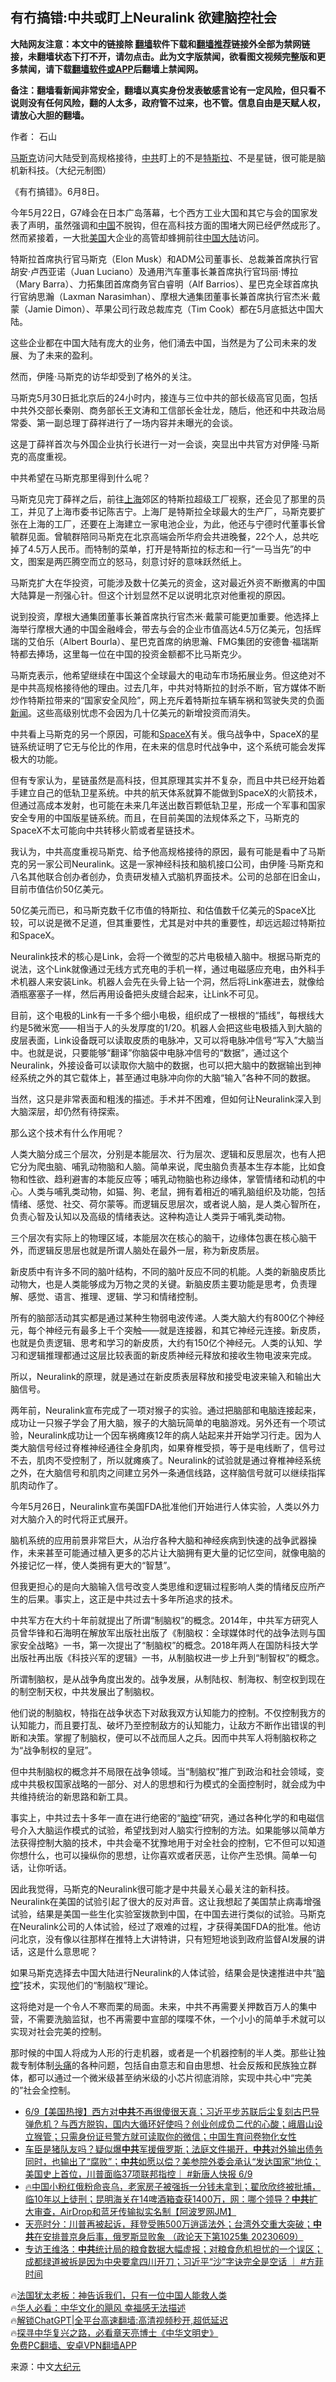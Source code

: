  <!-- 面包屑导航 --> <h2>有冇搞错:中共或盯上Neuralink 欲建脑控社会</h2> <p class="notice"><b>大陆网友注意：本文中的链接除 <a href="https://github.com/bannedbook/fanqiang" >翻墙</a>软件下载和<a href="https://github.com/killgcd/justmysocks/blob/master/README.md">翻墙推荐</a>链接外全部为禁网链接，未翻墙状态下打不开，请勿点击。此为文字版禁闻，欲看图文视频完整版和更多禁闻，请下载<a href="https://github.com/bannedbook/fanqiang">翻墙软件或APP</a>后翻墙上禁闻网。</p><p>备注：翻墙看新闻非常安全，翻墙以真实身份发表敏感言论有一定风险，但只看不说则没有任何风险，翻的人太多，政府管不过来，也不管。信息自由是天赋人权，请放心大胆的翻墙。</b></p>  <div class="entry"> <p>作者： 石山</p> <p id="conimg"><a href="https://www.bannedbook.org/bnews/tag/%E9%A9%AC%E6%96%AF%E5%85%8B/" class="st_tag internal_tag" rel="tag" title="标签 马斯克 下的日志">马斯克</a>访问大陆受到高规格接待，<a href="https://www.bannedbook.org/bnews/tag/%e4%b8%ad%e5%85%b1/" class="st_tag internal_tag" rel="tag" title="标签 中共 下的日志">中共</a>盯上的不是<a href="https://www.bannedbook.org/bnews/tag/%e7%89%b9%e6%96%af%e6%8b%89/" class="st_tag internal_tag" rel="tag" title="标签 特斯拉 下的日志">特斯拉</a>、不是星链，很可能是脑机新科技。（大纪元制图）</p> <p>《有冇搞错》。6月8日。</p> <p>今年5月22日，G7峰会在日本广岛落幕，七个西方工业大国和其它与会的国家发表了声明，虽然强调和<span class='wp_keywordlink_affiliate'><a href="https://www.bannedbook.org/" title="中国" target="_blank">中国</a></span>不脱钩，但在高科技方面的围堵大网已经俨然成形了。然而紧接着，一大批<a href="https://www.bannedbook.org/bnews/tag/%e7%be%8e%e5%9b%bd/" class="st_tag internal_tag" rel="tag" title="标签 美国 下的日志">美国</a>大企业的高管却蜂拥前往<a href="https://www.bannedbook.org/bnews/tag/%E4%B8%AD%E5%9B%BD/" class="st_tag internal_tag" rel="tag" title="标签 中国 下的日志">中国</a><span class='wp_keywordlink_affiliate'><a href="https://www.bannedbook.org/" title="大陆" target="_blank">大陆</a></span>访问。</p> <p>特斯拉首席执行官马斯克（Elon Musk）和ADM公司董事长、总裁兼首席执行官胡安‧卢西亚诺（Juan Luciano）及通用汽车董事长兼首席执行官玛丽‧博拉（Mary Barra）、力拓集团首席商务官白睿明（Alf Barrios）、星巴克全球首席执行官纳思瀚（Laxman Narasimhan）、摩根大通集团董事长兼首席执行官杰米‧戴蒙（Jamie Dimon）、苹果公司行政总裁库克（Tim Cook）都在5月底抵达中国大陆。</p> <p>这些企业都在中国大陆有庞大的业务，他们涌去中国，当然是为了公司未来的发展、为了未来的盈利。</p> <p>然而，伊隆‧马斯克的访华却受到了格外的关注。</p> <p>马斯克5月30日抵北京后的24小时内，接连与三位中共的部长级高官见面，包括中共外交部长秦刚、商务部长王文涛和工信部长金壮龙，随后，他还和中共政治局常委、第一副总理丁薛祥进行了一场内容并未曝光的会谈。</p> <p>这是丁薛祥首次与外国企业执行长进行一对一会谈，突显出中共官方对伊隆‧马斯克的高度重视。</p> <p>中共希望在马斯克那里得到什么呢？</p> <p>马斯克见完丁薛祥之后，前往<a href="https://www.bannedbook.org/bnews/tag/%e4%b8%8a%e6%b5%b7/" class="st_tag internal_tag" rel="tag" title="标签 上海 下的日志">上海</a>郊区的特斯拉超级工厂视察，还会见了那里的员工，并见了上海市委书记陈吉宁。上海厂是特斯拉全球最大的生产厂，马斯克要扩张在上海的工厂，还要在上海建立一家电池企业，为此，他还与宁德时代董事长曾毓群见面。曾毓群陪同马斯克在北京高端会所华府会共进晚餐，22个人，总共吃掉了4.5万人民币。而特制的菜单，打开是特斯拉的标志和一行“一马当先”的中文，图案是两匹腾空而立的怒马，刻意讨好的意味跃然纸上。</p> <p>马斯克扩大在华投资，可能涉及数十亿美元的资金，这对最近外资不断撤离的中国大陆算是一剂强心针。但这个计划显然不足以说明北京对他重视的原因。</p> <p>说到投资，摩根大通集团董事长兼首席执行官杰米‧戴蒙可能更加重要。他选择上海举行摩根大通的中国金融峰会，带去与会的企业市值高达4.5万亿美元，包括辉瑞的艾伯乐（Albert Bourla）、星巴克首席的纳思瀚、FMG集团的安德鲁‧福瑞斯特都去捧场，这里每一位在中国的投资金额都不比马斯克少。</p> <p>马斯克表示，他希望继续在中国这个全球最大的电动车市场拓展业务。但这绝对不是中共高规格接待他的理由。过去几年，中共对特斯拉的封杀不断，官方媒体不断炒作特斯拉带来的“国家安全风险”，网上充斥着特斯拉车辆车祸和驾驶失灵的负面<span class='wp_keywordlink_affiliate'><a href="https://www.bannedbook.org/" title="新闻">新闻</a></span>。这些高级别忧虑不会因为几十亿美元的新增投资而消失。</p> <p>中共看上马斯克的另一个原因，可能和<a href="https://www.bannedbook.org/bnews/tag/spacex/" class="st_tag internal_tag" rel="tag" title="标签 SpaceX 下的日志">SpaceX</a>有关。俄乌战争中，SpaceX的星链系统证明了它无与伦比的作用，在未来的信息时代战争中，这个系统可能会发挥极大的功能。</p> <p>但有专家认为，星链虽然是高科技，但其原理其实并不复杂，而且中共已经开始着手建立自己的低轨卫星系统。中共的航天体系就算不能做到SpaceX的火箭技术，但通过高成本发射，也可能在未来几年送出数百颗低轨卫星，形成一个军事和国家安全专用的中国版星链系统。而且，在目前美国的法规体系之下，马斯克的SpaceX不太可能向中共转移火箭或者星链技术。</p> <p>我认为，中共高度重视马斯克、给予他高规格接待的原因，最有可能是看中了马斯克的另一家公司Neuralink。这是一家神经科技和脑机接口公司，由伊隆‧马斯克和八名其他联合创办者创办，负责研发植入式脑机界面技术。公司的总部在旧金山，目前市值估价50亿美元。</p> <p>50亿美元而已，和马斯克数千亿市值的特斯拉、和估值数千亿美元的SpaceX比较，可以说是微不足道，但其重要性，尤其是对中共的重要性，却远远超过特斯拉和SpaceX。</p> <p>Neuralink技术的核心是Link，会将一个微型的芯片电极植入脑中。根据马斯克的说法，这个Link就像通过无线方式充电的手机一样，通过电磁感应充电，由外科手术机器人来安装Link。机器人会先在头骨上钻一个洞，然后将Link塞进去，就像给酒瓶塞塞子一样，然后再用设备把头皮缝合起来，让Link不可见。</p> <p>目前，这个电极的Link有一千多个细小电极，组织成了一根根的“插线”，每根线大约是5微米宽——相当于人的头发厚度的1/20。机器人会把这些电极插入到大脑的皮层表面，Link设备既可以读取皮质的电脉冲，又可以将电脉冲信号“写入”大脑当中。也就是说，只要能够“翻译”你脑袋中电脉冲信号的“数据”，通过这个Neuralink，外接设备可以读取你大脑中的数据，也可以把大脑中的数据输出到神经系统之外的其它载体上，甚至通过电脉冲向你的大脑“输入”各种不同的数据。</p>  <p>当然，这只是非常表面和粗浅的描述。手术并不困难，但如何让Neuralink深入到大脑深层，却仍然有待探索。</p> <p>那么这个技术有什么作用呢？</p> <p>人类大脑分成三个层次，分别是本能层次、行为层次、逻辑和反思层次，也有人把它分为爬虫脑、哺乳动物脑和人脑。简单来说，爬虫脑负责基本生存本能，比如食物和性欲、趋利避害的本能反应等；哺乳动物脑也称边缘体，掌管情绪和动机的中心。人类与哺乳类动物，如猫、狗、老鼠，拥有着相近的哺乳脑组织及功能，包括情绪、感觉、社交、荷尔蒙等。而逻辑反思层次，或者说人脑，是人类心智所在，负责心智及认知以及高级的情绪表达。这种构造让人类异于哺乳类动物。</p> <p>三个层次有实际上的物理区域，本能层次在核心的脑干，边缘体包裹在核心脑干外，而逻辑反思层也就是所谓人脑处在最外一层，称为新皮质层。</p> <p>新皮质中有许多不同的脑叶结构，不同的脑叶反应不同的机能。人类的新脑皮质比动物大，也是人类能够成为万物之灵的关键。新脑皮质主要功能是思考，负责理解、感觉、语言、推理、逻辑、学习和情绪控制。</p> <p>所有的脑部活动其实都是通过某种生物弱电波传递。人类大脑大约有800亿个神经元，每个神经元有最多上千个突触——就是连接器，和其它神经元连接。新皮质，也就是负责逻辑、思考和学习的新皮质，大约有150亿个神经元。人类的认知、学习和逻辑推理都通过这层比较表面的新皮质神经元释放和接收生物电波来完成。</p> <p>所以，Neuralink的原理，就是通过在新皮质表层释放和接受电波来输入和输出大脑信号。</p> <p>两年前，Neuralink宣布完成了一项对猴子的实验。通过把脑部和电脑连接起来，成功让一只猴子学会了用大脑，猴子的大脑玩简单的电脑游戏。另外还有一个项试验，Neuralink成功让一个因车祸瘫痪12年的病人站起来并开始学习行走。因为人类大脑信号经过脊椎神经通往全身肌肉，如果脊椎受损，等于是电线断了，信号过不去，肌肉不受控制了，所以就瘫痪了。Neuralink的试验就是通过脊椎神经系统之外，在大脑信号和肌肉之间建立另外一条通信线路，这样脑信号就可以继续指挥肌肉动作了。</p> <p>今年5月26日，Neuralink宣布美国FDA批准他们开始进行人体实验，人类以外力对大脑介入的时代将正式展开。</p> <p>脑机系统的应用前景非常巨大，从治疗各种大脑和神经疾病到快速的战争武器操作，未来甚至可能通过植入更多的芯片让大脑拥有更大量的记忆空间，就像电脑的外接记忆一样，使人类拥有更大的“智慧”。</p>  <p>但我更担心的是向大脑输入信号改变人类思维和逻辑过程影响人类的情绪反应所产生的后果。事实上，这正是中共过去十多年所追求的技术。</p> <p>中共军方在大约十年前就提出了所谓“制脑权”的概念。2014年，中共军方研究人员曾华锋和石海明在解放军出版社出版了《制脑权：全球媒体时代的战争法则与国家安全战略》一书，第一次提出了“制脑权”的概念。2018年两人在国防科技大学出版社再出版《科技兴军的逻辑》一书，从制脑权进一步上升到“制智权”的概念。</p> <p>所谓制脑权，是从战争角度出发的。战争发展，从制陆权、制海权、制空权到现在的制空制天权，中共发展出了制脑权。</p> <p>他们说的制脑权，特指在战争状态下对敌我双方认知能力的控制。不仅控制我方的认知能力，而且要打乱、破坏乃至控制敌方的认知能力，让敌方不断作出错误的判断和决策。掌握了制脑权，便可以不战而屈人之兵。因而中共军人将制脑权称之为“战争制权的皇冠”。</p> <p>但中共制脑权的概念并不局限在战争领域。当“制脑权”推广到政治和社会领域，变成中共极权国家战略的一部分、对人的思想和行为模式的全面控制时，就会成为中共维持统治的新思路和新工具。</p> <p>事实上，中共过去十多年一直在进行绝密的“<span class='wp_keywordlink'><a href="https://www.bannedbook.org/forum52/" title="脑控交流论坛" target="_blank">脑控</a></span>”研究，通过各种化学的和电磁信号介入大脑运作模式的试验，希望找到对人脑实行控制的方法。如果能够以简单方法获得控制大脑的技术，中共会毫不犹豫地用于对全社会的控制，它不但可以知道你想什么，也可以操纵你的思想，让你喜欢或者厌恶，让你产生恐惧。简单一句话，让你听话。</p> <p>因此我觉得，马斯克的Neuralink很可能才是中共最关心最关注的新科技。Neuralink在美国的试验引起了很大的反对声音。这让我想起了美国禁止病毒增强试验，结果是美国一些生化实验室拨款到中国，在中国去进行类似的试验。马斯克在Neuralink公司的人体试验，经过了艰难的过程，才获得美国FDA的批准。他访问北京，没有像以往那样在推特上大讲特讲，只有短短地谈到政府监督AI发展的讲话，这是什么意思呢？</p> <p>如果马斯克选择去中国大陆进行Neuralink的人体试验，结果会是快速推进中共“<a href="https://www.bannedbook.org/bnews/tag/%e8%84%91%e6%8e%a7/" class="st_tag internal_tag" rel="tag" title="标签 脑控 下的日志">脑控</a>”技术，实现他们的“制脑权”理论。</p> <p>这将绝对是一个令人不寒而栗的局面。未来，中共不再需要关押数百万人的集中营，不需要洗脑监狱，也不再需要中宣部的喋喋不休，一个小小的简单手术就可以实现对社会完美的控制。</p> <p>那时候的中国人将成为人形的行走机器，或者是一个机器控制的半人类。那些让独裁专制体制<a href="https://www.bannedbook.org/bnews/tag/%e5%a4%b4%e7%97%9b/" class="st_tag internal_tag" rel="tag" title="标签 头痛 下的日志">头痛</a>的各种问题，包括自由意志和自由思想、社会反叛和民族独立群体，都可以通过一个微米级甚至纳米级的小芯片彻底消除，实现中共心中“完美的”社会全控制。</p>  <p></p> <!--<div id="taboola-mid-1"></div>--><ul class='op-related-articles' title='相关阅读'> <li><a href='https://www.bannedbook.org/bnews/bannedvideo/20230610/1895020.html' target='_blank'>6/9【美国热搜】西方对<b>中共</b>不再很傻很天真；习近平步苏联后尘复刻古巴导弹危机？与西方脱钩，国内大循环好使吗？创业创成负二代的心酸；峨眉山设立猴管；只需身份证号警方就可读取你的微信；中国生育问卷物化女性</a></li> <li><a href='https://www.bannedbook.org/bnews/sohnews/20230610/1895006.html' target='_blank'>车臣是猪队友吗？疑似爆<b>中共</b>军援俄罗斯；法庭文件揭开，<b>中共</b>对外输出债务同时，也输出了“腐败”；<b>中共</b>如愿以偿？美参院外委会承认“发达国家”地位；美国史上首位，川普面临37项联邦指控｜ #新唐人快报 6/9</a></li> <li><a href='https://www.bannedbook.org/bnews/bannedvideo/20230610/1894999.html' target='_blank'>🔥中国小粉红俄粉命丧乌，老家房子被强拆一分钱未拿到；翟欣欣终被批捕，临10年以上徒刑；昆明海关在14啤酒箱查获1400万，网：哪个领导？<b>中共</b>扩大审查，AirDrop和蓝牙传输拟实名制【阿波罗网JM】</a></li> <li><a href='https://www.bannedbook.org/bnews/comments/20230610/1894981.html' target='_blank'>天亮时分：川普再被起诉，拜登受贿500万逍遥法外；台湾外交重大突破；<b>中共</b>在安排普京身后事，俄罗斯显败象 （政论天下第1025集 20230609）</a></li> <li><a href='https://www.bannedbook.org/bnews/comments/20230610/1894969.html' target='_blank'>专访王维洛：<b>中共</b>统计局的粮食数据大幅虚报；对粮食危机担忧的一个误区；成都绿道被拆是因为中央要拿四川开刀；习近平“沙”字诀完全是空话 ｜ #方菲时间</a></li> </ul> <p class="texttj"> 🔥<a href="https://www.bannedbook.org/bnews/ssgc/20230219/1850782.html" target="_blank">法国犹太老板：神告诉我们，只有一位中国人能救人类</a><br/> 🔥<a href="https://www.bannedbook.org/bnews/comments/20220220/1694796.html" target="_blank">华人必看：中华文化的飓风 幸福感无法描述</a><br/> 🔥<a href="https://github.com/bannedbook/fanqiang/wiki/V2ray%E6%9C%BA%E5%9C%BA" target="_blank">解锁ChatGPT|全平台高速翻墙:高清视频秒开,超低延迟</a><br/> 🔥<a href="https://www.bannedbook.org/bnews/comments/20220808/1768773.html" target="_blank">探寻中华复兴之路，必看章天亮博士《中华文明史》</a><br/> <a href="https://github.com/bannedbook/fanqiang/wiki/%E7%A6%81%E9%97%BB%E7%BD%91%E5%AE%89%E5%8D%93%E7%BF%BB%E5%A2%99%E6%96%B0%E9%97%BBAPP" target="_blank">免费PC翻墙、安卓VPN翻墙APP</a><br/> </p><p class="src-info">来源：中文<span class='wp_keywordlink_affiliate'><a href="http://www.epochtimes.com/" title="大纪元" target="_blank">大纪元</a></span> </p><a name='sharetosocial'></a> <div style="margin-bottom:5px;padding-bottom:5px;clear:both"> <div id="archive-pix-1" class="banner-ads"> <!-- AuctionX Display platform tag START --> <div id="27602x728x90x621x_ADSLOT1" clicktrack="%%CLICK_URL_ESC%%"></div>  <!-- AuctionX Display platform tag END --> </div> <div id="archive-pix-2" class="banner-ads"> <!-- AuctionX Display platform tag START --> <div id="27556x300x250x621x_ADSLOT1" clicktrack="%%CLICK_URL_ESC%%" style="margin:0 auto;text-align:center"></div>  <!-- AuctionX Display platform tag END --> </div> </div>  <div id="archive-pix-1" class="banner-ads"> <!-- AuctionX Display platform tag START --> <div id="27603x728x90x621x_ADSLOT1" clicktrack="%%CLICK_URL_ESC%%"></div>  <!-- AuctionX Display platform tag END --> </div> </div><!--END ENTRY--> 
